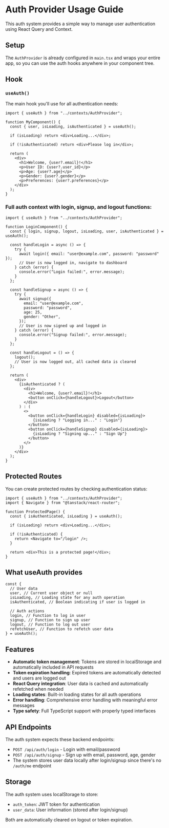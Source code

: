 # Auth Provider Usage Guide

This auth system provides a simple way to manage user authentication using React Query and Context.

## Setup

The `AuthProvider` is already configured in `main.tsx` and wraps your entire app, so you can use the auth hooks anywhere in your component tree.

## Hook

### `useAuth()`

The main hook you'll use for all authentication needs:

```tsx
import { useAuth } from "../contexts/AuthProvider";

function MyComponent() {
  const { user, isLoading, isAuthenticated } = useAuth();

  if (isLoading) return <div>Loading...</div>;

  if (!isAuthenticated) return <div>Please log in</div>;

  return (
    <div>
      <h1>Welcome, {user?.email}!</h1>
      <p>User ID: {user?.user_id}</p>
      <p>Age: {user?.age}</p>
      <p>Gender: {user?.gender}</p>
      <p>Preferences: {user?.preferences}</p>
    </div>
  );
}
```

### Full auth context with login, signup, and logout functions:

```tsx
import { useAuth } from "../contexts/AuthProvider";

function LoginComponent() {
  const { login, signup, logout, isLoading, user, isAuthenticated } = useAuth();

  const handleLogin = async () => {
    try {
      await login({ email: "user@example.com", password: "password" });
      // User is now logged in, navigate to dashboard
    } catch (error) {
      console.error("Login failed:", error.message);
    }
  };

  const handleSignup = async () => {
    try {
      await signup({
        email: "user@example.com",
        password: "password",
        age: 25,
        gender: "Other",
      });
      // User is now signed up and logged in
    } catch (error) {
      console.error("Signup failed:", error.message);
    }
  };

  const handleLogout = () => {
    logout();
    // User is now logged out, all cached data is cleared
  };

  return (
    <div>
      {isAuthenticated ? (
        <div>
          <h1>Welcome, {user?.email}!</h1>
          <button onClick={handleLogout}>Logout</button>
        </div>
      ) : (
        <>
          <button onClick={handleLogin} disabled={isLoading}>
            {isLoading ? "Logging in..." : "Login"}
          </button>
          <button onClick={handleSignup} disabled={isLoading}>
            {isLoading ? "Signing up..." : "Sign Up"}
          </button>
        </>
      )}
    </div>
  );
}
```

## Protected Routes

You can create protected routes by checking authentication status:

```tsx
import { useAuth } from "../contexts/AuthProvider";
import { Navigate } from "@tanstack/react-router";

function ProtectedPage() {
  const { isAuthenticated, isLoading } = useAuth();

  if (isLoading) return <div>Loading...</div>;

  if (!isAuthenticated) {
    return <Navigate to="/login" />;
  }

  return <div>This is a protected page!</div>;
}
```

## What useAuth provides

```tsx
const {
  // User data
  user, // Current user object or null
  isLoading, // Loading state for any auth operation
  isAuthenticated, // Boolean indicating if user is logged in

  // Auth actions
  login, // Function to log in user
  signup, // Function to sign up user
  logout, // Function to log out user
  refetchUser, // Function to refetch user data
} = useAuth();
```

## Features

- **Automatic token management**: Tokens are stored in localStorage and automatically included in API requests
- **Token expiration handling**: Expired tokens are automatically detected and users are logged out
- **React Query integration**: User data is cached and automatically refetched when needed
- **Loading states**: Built-in loading states for all auth operations
- **Error handling**: Comprehensive error handling with meaningful error messages
- **Type safety**: Full TypeScript support with properly typed interfaces

## API Endpoints

The auth system expects these backend endpoints:

- `POST /api/auth/login` - Login with email/password
- `POST /api/auth/signup` - Sign up with email, password, age, gender
- The system stores user data locally after login/signup since there's no `/auth/me` endpoint

## Storage

The auth system uses localStorage to store:

- `auth_token`: JWT token for authentication
- `user_data`: User information (stored after login/signup)

Both are automatically cleared on logout or token expiration.

